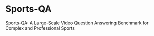 # Sports-QA
Sports-QA: A Large-Scale Video Question Answering Benchmark for Complex and Professional Sports
